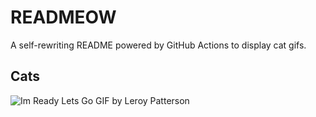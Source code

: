 # READMEOW

A self-rewriting README powered by GitHub Actions to display cat gifs.

## Cats

![Im Ready Lets Go GIF by Leroy Patterson](https://media1.giphy.com/media/CjmvTCZf2U3p09Cn0h/200.gif?cid=9acd02daqm8pywjtxe0u0pos7929ebwapyi6dm3zq620nmim&ep=v1_gifs_search&rid=200.gif&ct=g)
